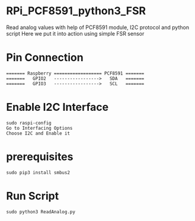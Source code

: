 # RPi_PCF8591_python3_FSR
Read analog values with help of PCF8591 module, I2C protocol and python script
Here we put it into action using simple FSR sensor

# Pin Connection
	======= Raspberry ================== PCF8591 =======
	=======   GPIO2   ----------------->   SDA   =======
	=======   GPIO3   ----------------->   SCL   =======

# Enable I2C Interface
	sudo raspi-config
	Go to Interfacing Options
	Choose I2C and Enable it

# prerequisites
	sudo pip3 install smbus2

# Run Script
	sudo python3 ReadAnalog.py

